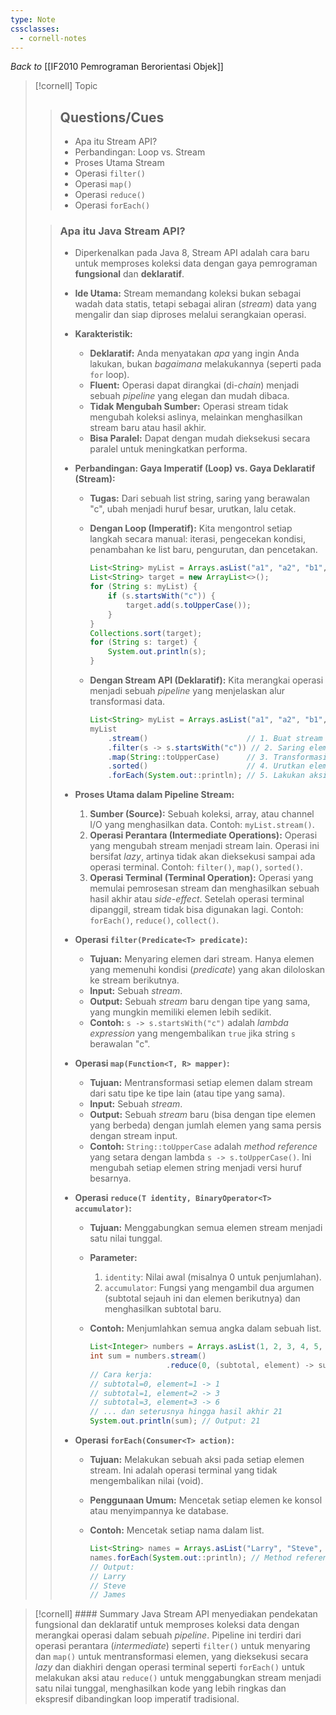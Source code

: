 ```yaml
---
type: Note
cssclasses:
  - cornell-notes
---
```

_Back to_ [[IF2010 Pemrograman Berorientasi Objek]]
> [!cornell] Topic
> > ## Questions/Cues 
> > - Apa itu Stream API?
> > - Perbandingan: Loop vs. Stream
> > - Proses Utama Stream
> > - Operasi `filter()`
> > - Operasi `map()`
> > - Operasi `reduce()`
> > - Operasi `forEach()`
> 
> > ### Apa itu Java Stream API?
> > - Diperkenalkan pada Java 8, Stream API adalah cara baru untuk memproses koleksi data dengan gaya pemrograman **fungsional** dan **deklaratif**.
> > - **Ide Utama:** Stream memandang koleksi bukan sebagai wadah data statis, tetapi sebagai aliran (_stream_) data yang mengalir dan siap diproses melalui serangkaian operasi.
> > - **Karakteristik:**
> > 	- **Deklaratif:** Anda menyatakan _apa_ yang ingin Anda lakukan, bukan _bagaimana_ melakukannya (seperti pada `for` loop).
> > 	- **Fluent:** Operasi dapat dirangkai (di-_chain_) menjadi sebuah _pipeline_ yang elegan dan mudah dibaca.
> > 	- **Tidak Mengubah Sumber:** Operasi stream tidak mengubah koleksi aslinya, melainkan menghasilkan stream baru atau hasil akhir.
> > 	- **Bisa Paralel:** Dapat dengan mudah dieksekusi secara paralel untuk meningkatkan performa.
> > - **Perbandingan: Gaya Imperatif (Loop) vs. Gaya Deklaratif (Stream):**
> >     
> >     - **Tugas:** Dari sebuah list string, saring yang berawalan "c", ubah menjadi huruf besar, urutkan, lalu cetak.
> >     - **Dengan Loop (Imperatif):** Kita mengontrol setiap langkah secara manual: iterasi, pengecekan kondisi, penambahan ke list baru, pengurutan, dan pencetakan.
> >         
> >         ```java
> >         List<String> myList = Arrays.asList("a1", "a2", "b1", "c2", "c1");
> >         List<String> target = new ArrayList<>();
> >         for (String s: myList) {
> >             if (s.startsWith("c")) {
> >                 target.add(s.toUpperCase());
> >             }
> >         }
> >         Collections.sort(target);
> >         for (String s: target) {
> >             System.out.println(s);
> >         }
> >         ```
> >         
> >     - **Dengan Stream API (Deklaratif):** Kita merangkai operasi menjadi sebuah _pipeline_ yang menjelaskan alur transformasi data.
> >         
> >         ```java
> >         List<String> myList = Arrays.asList("a1", "a2", "b1", "c2", "c1");
> >         myList
> >             .stream()                      // 1. Buat stream dari list
> >             .filter(s -> s.startsWith("c")) // 2. Saring elemen
> >             .map(String::toUpperCase)      // 3. Transformasi setiap elemen
> >             .sorted()                      // 4. Urutkan elemen yang tersisa
> >             .forEach(System.out::println); // 5. Lakukan aksi pada setiap elemen
> >         ```
> >         
> > - **Proses Utama dalam Pipeline Stream:**
> >     1. **Sumber (Source):** Sebuah koleksi, array, atau channel I/O yang menghasilkan data. Contoh: `myList.stream()`.
> >     2. **Operasi Perantara (Intermediate Operations):** Operasi yang mengubah stream menjadi stream lain. Operasi ini bersifat _lazy_, artinya tidak akan dieksekusi sampai ada operasi terminal. Contoh: `filter()`, `map()`, `sorted()`.
> >     3. **Operasi Terminal (Terminal Operation):** Operasi yang memulai pemrosesan stream dan menghasilkan sebuah hasil akhir atau _side-effect_. Setelah operasi terminal dipanggil, stream tidak bisa digunakan lagi. Contoh: `forEach()`, `reduce()`, `collect()`.
> > - **Operasi `filter(Predicate<T> predicate)`:**
> >     
> >     - **Tujuan:** Menyaring elemen dari stream. Hanya elemen yang memenuhi kondisi (_predicate_) yang akan diloloskan ke stream berikutnya.
> >     - **Input:** Sebuah _stream_.
> >     - **Output:** Sebuah _stream_ baru dengan tipe yang sama, yang mungkin memiliki elemen lebih sedikit.
> >     - **Contoh:** `s -> s.startsWith("c")` adalah _lambda expression_ yang mengembalikan `true` jika string `s` berawalan "c".
> > - **Operasi `map(Function<T, R> mapper)`:**
> >     
> >     - **Tujuan:** Mentransformasi setiap elemen dalam stream dari satu tipe ke tipe lain (atau tipe yang sama).
> >     - **Input:** Sebuah _stream_.
> >     - **Output:** Sebuah _stream_ baru (bisa dengan tipe elemen yang berbeda) dengan jumlah elemen yang sama persis dengan stream input.
> >     - **Contoh:** `String::toUpperCase` adalah _method reference_ yang setara dengan lambda `s -> s.toUpperCase()`. Ini mengubah setiap elemen string menjadi versi huruf besarnya.
> > - **Operasi `reduce(T identity, BinaryOperator<T> accumulator)`:**
> >     
> >     - **Tujuan:** Menggabungkan semua elemen stream menjadi satu nilai tunggal.
> >     - **Parameter:**
> >         1. `identity`: Nilai awal (misalnya 0 untuk penjumlahan).
> >         2. `accumulator`: Fungsi yang mengambil dua argumen (subtotal sejauh ini dan elemen berikutnya) dan menghasilkan subtotal baru.
> >     - **Contoh:** Menjumlahkan semua angka dalam sebuah list.
> >          
> >         ```java
> >         List<Integer> numbers = Arrays.asList(1, 2, 3, 4, 5, 6);
> >         int sum = numbers.stream()
> >                          .reduce(0, (subtotal, element) -> subtotal + element);
> >         // Cara kerja:
> >         // subtotal=0, element=1 -> 1
> >         // subtotal=1, element=2 -> 3
> >         // subtotal=3, element=3 -> 6
> >         // ... dan seterusnya hingga hasil akhir 21
> >         System.out.println(sum); // Output: 21
> >         ```
> >         
> > - **Operasi `forEach(Consumer<T> action)`:**
> >     
> >     - **Tujuan:** Melakukan sebuah aksi pada setiap elemen stream. Ini adalah operasi terminal yang tidak mengembalikan nilai (void).
> >     - **Penggunaan Umum:** Mencetak setiap elemen ke konsol atau menyimpannya ke database.
> >     - **Contoh:** Mencetak setiap nama dalam list.
> >         
> >         ```java
> >         List<String> names = Arrays.asList("Larry", "Steve", "James");
> >         names.forEach(System.out::println); // Method reference untuk s -> System.out.println(s)
> >         // Output:
> >         // Larry
> >         // Steve
> >         // James
> >         ```
> >         
> > 

> [!cornell] #### Summary
> Java Stream API menyediakan pendekatan fungsional dan deklaratif untuk memproses koleksi data dengan merangkai operasi dalam sebuah _pipeline_. Pipeline ini terdiri dari operasi perantara (_intermediate_) seperti `filter()` untuk menyaring dan `map()` untuk mentransformasi elemen, yang dieksekusi secara _lazy_ dan diakhiri dengan operasi terminal seperti `forEach()` untuk melakukan aksi atau `reduce()` untuk menggabungkan stream menjadi satu nilai tunggal, menghasilkan kode yang lebih ringkas dan ekspresif dibandingkan loop imperatif tradisional.